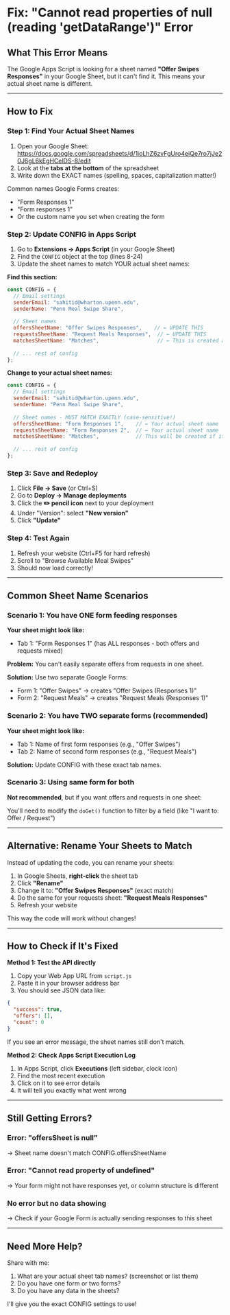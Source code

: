 # Fix: "Cannot read properties of null (reading 'getDataRange')" Error

## What This Error Means

The Google Apps Script is looking for a sheet named **"Offer Swipes Responses"** in your Google Sheet, but it can't find it. This means your actual sheet name is different.

---

## How to Fix

### Step 1: Find Your Actual Sheet Names

1. Open your Google Sheet: https://docs.google.com/spreadsheets/d/1ioLhZ6zvFgUro4eiQe7ro7jJe20J6gL6kEgHCelDS-8/edit
2. Look at the **tabs at the bottom** of the spreadsheet
3. Write down the EXACT names (spelling, spaces, capitalization matter!)

Common names Google Forms creates:
- "Form Responses 1"
- "Form responses 1" 
- Or the custom name you set when creating the form

### Step 2: Update CONFIG in Apps Script

1. Go to **Extensions → Apps Script** (in your Google Sheet)
2. Find the `CONFIG` object at the top (lines 8-24)
3. Update the sheet names to match YOUR actual sheet names:

**Find this section:**

```javascript
const CONFIG = {
  // Email settings
  senderEmail: "sahitid@wharton.upenn.edu",
  senderName: "Penn Meal Swipe Share",
  
  // Sheet names
  offersSheetName: "Offer Swipes Responses",    // ← UPDATE THIS
  requestsSheetName: "Request Meals Responses",  // ← UPDATE THIS
  matchesSheetName: "Matches",                   // ← This is created automatically
  
  // ... rest of config
};
```

**Change to your actual sheet names:**

```javascript
const CONFIG = {
  // Email settings
  senderEmail: "sahitid@wharton.upenn.edu",
  senderName: "Penn Meal Swipe Share",
  
  // Sheet names - MUST MATCH EXACTLY (case-sensitive!)
  offersSheetName: "Form Responses 1",    // ← Your actual sheet name
  requestsSheetName: "Form Responses 2",  // ← Your actual sheet name
  matchesSheetName: "Matches",            // This will be created if it doesn't exist
  
  // ... rest of config
};
```

### Step 3: Save and Redeploy

1. Click **File → Save** (or Ctrl+S)
2. Go to **Deploy → Manage deployments**
3. Click the **✏️ pencil icon** next to your deployment
4. Under "Version": select **"New version"**
5. Click **"Update"**

### Step 4: Test Again

1. Refresh your website (Ctrl+F5 for hard refresh)
2. Scroll to "Browse Available Meal Swipes"
3. Should now load correctly!

---

## Common Sheet Name Scenarios

### Scenario 1: You have ONE form feeding responses

**Your sheet might look like:**
- Tab 1: "Form Responses 1" (has ALL responses - both offers and requests mixed)

**Problem:** You can't easily separate offers from requests in one sheet.

**Solution:** Use two separate Google Forms:
- Form 1: "Offer Swipes" → creates "Offer Swipes (Responses 1)"
- Form 2: "Request Meals" → creates "Request Meals (Responses 1)"

### Scenario 2: You have TWO separate forms (recommended)

**Your sheet might look like:**
- Tab 1: Name of first form responses (e.g., "Offer Swipes")
- Tab 2: Name of second form responses (e.g., "Request Meals")

**Solution:** Update CONFIG with these exact tab names.

### Scenario 3: Using same form for both

**Not recommended**, but if you want offers and requests in one sheet:

You'll need to modify the `doGet()` function to filter by a field (like "I want to: Offer / Request")

---

## Alternative: Rename Your Sheets to Match

Instead of updating the code, you can rename your sheets:

1. In Google Sheets, **right-click** the sheet tab
2. Click **"Rename"**
3. Change it to: **"Offer Swipes Responses"** (exact match)
4. Do the same for your requests sheet: **"Request Meals Responses"**
5. Refresh your website

This way the code will work without changes!

---

## How to Check if It's Fixed

**Method 1: Test the API directly**

1. Copy your Web App URL from `script.js`
2. Paste it in your browser address bar
3. You should see JSON data like:

```json
{
  "success": true,
  "offers": [],
  "count": 0
}
```

If you see an error message, the sheet names still don't match.

**Method 2: Check Apps Script Execution Log**

1. In Apps Script, click **Executions** (left sidebar, clock icon)
2. Find the most recent execution
3. Click on it to see error details
4. It will tell you exactly what went wrong

---

## Still Getting Errors?

### Error: "offersSheet is null"
→ Sheet name doesn't match CONFIG.offersSheetName

### Error: "Cannot read property of undefined"
→ Your form might not have responses yet, or column structure is different

### No error but no data showing
→ Check if your Google Form is actually sending responses to this sheet

---

## Need More Help?

Share with me:
1. What are your actual sheet tab names? (screenshot or list them)
2. Do you have one form or two forms?
3. Do you have any data in the sheets?

I'll give you the exact CONFIG settings to use!

